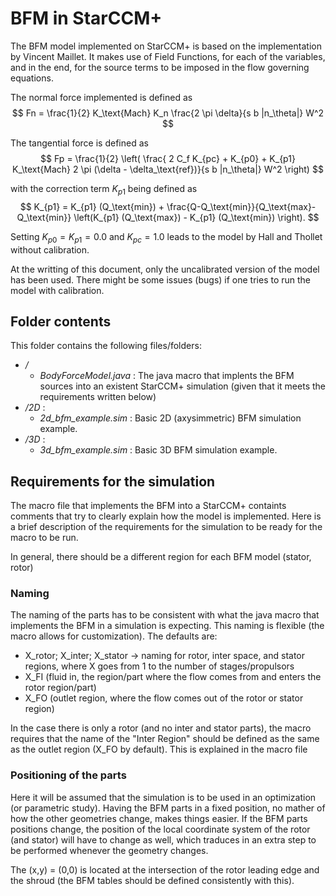 # BFM in StarCCM+

The BFM model implemented on StarCCM+ is based on the implementation by Vincent Maillet. It makes use of Field Functions, for each of the variables, and in the end, for the source terms to be imposed in the flow governing equations.

The normal force implemented is defined as
$$
Fn = \frac{1}{2} K_\text{Mach} K_n \frac{2 \pi \delta}{s b |n_\theta|} W^2
$$


The tangential force is defined as
$$
Fp = \frac{1}{2} \left(  \frac{ 2 C_f K_{pc} +  K_{p0} + K_{p1} K_\text{Mach} 2 \pi (\delta - \delta_\text{ref})}{s b |n_\theta|} W^2 \right)
$$

with the correction term $K_{p1}$ being defined as
$$
K_{p1} = K_{p1} (Q_\text{min}) + \frac{Q-Q_\text{min}}{Q_\text{max}-Q_\text{min}} \left(K_{p1} (Q_\text{max}) - K_{p1} (Q_\text{min})  \right).
$$

Setting $K_{p0} = K_{p1} = 0.0$ and $K_{pc}=1.0$ leads to the model by Hall and Thollet without calibration.

At the writting of this document, only the uncalibrated version of the model has been used. There might be some issues (bugs) if one tries to run the model with calibration.

## Folder contents

This folder contains the following files/folders:
- */*
	- *BodyForceModel.java* : The java macro that implents the BFM sources into an existent StarCCM+ simulation (given that it meets the requirements written below)
- */2D* : 
	- *2d_bfm_example.sim* : Basic 2D (axysimmetric) BFM simulation example.
- */3D* : 
	- *3d_bfm_example.sim* : Basic 3D BFM simulation example.

## Requirements for the simulation

The macro file that implements the BFM into a StarCCM+ containts comments that try to clearly explain how the model is implemented. Here is a brief description of the requirements for the simulation to be ready for the macro to be run.

In general, there should be a different region for each BFM model (stator, rotor)

### Naming
The naming of the parts has to be consistent with what the java macro that implements the BFM in a simulation is expecting. This naming is flexible (the macro allows for customization). The defaults are:
  - X_rotor; X_inter; X_stator -> naming for rotor, inter space, and stator regions, where X goes from 1 to the number of stages/propulsors
  - X_FI (fluid in, the region/part where the flow comes from and enters the rotor region/part)
  - X_FO (outlet region, where the flow comes out of the rotor or stator region)
  
In the case there is only a rotor (and no inter and stator parts), the macro requires that the name of the "Inter Region" should be defined as the same as the outlet region (X_FO by default). This is explained in the macro file

### Positioning of the parts
Here it will be assumed that the simulation is to be used in an optimization (or parametric study). Having the BFM parts in a fixed position, no mather of how the other geometries change, makes things easier. If the BFM parts positions change, the position of the local coordinate system of the rotor (and stator) will have to change as well, which traduces in an extra step to be performed whenever the geometry changes.

The (x,y) = (0,0) is located at the intersection of the rotor leading edge and the shroud (the BFM tables should be defined consistently with this).